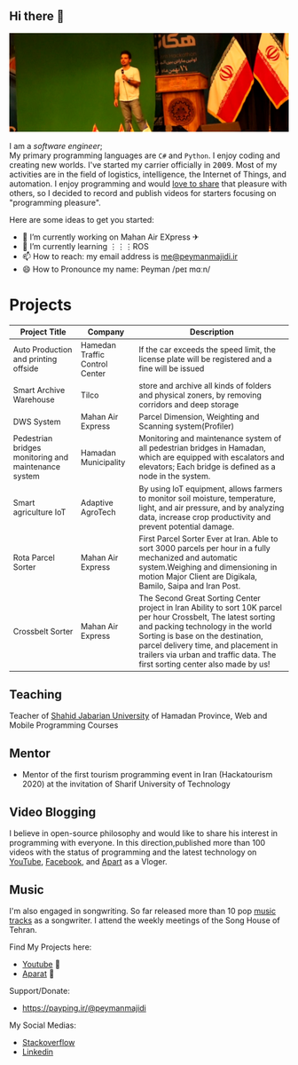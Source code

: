 ## Hi there 👋
![me](sharif2.png)

I am a *software engineer*;            
My primary programming languages are `C#` and `Python`. I enjoy coding and creating new worlds. I've started my carrier officially in <kbd>2009</kbd>. Most of my activities are in the field of logistics, intelligence, the Internet of Things, and automation. I enjoy programming and would <ins>love to share</ins> that pleasure with others, so I decided to record and publish videos for starters focusing on "programming pleasure".   

Here are some ideas to get you started:

- 🔭 I’m currently working on Mahan Air EXpress ✈
- 🌱 I’m currently learning ⋮⋮⋮ROS
- 📫 How to reach: my email address is me@peymanmajidi.ir
- 😄 How to Pronounce my name: Peyman /peɪ mɑːn/  

Projects
========

| Project Title	                                       | Company                        | Description                                                                                                                                                                                                                                                                                                     |
|------------------------------------------------------|--------------------------------|-----------------------------------------------------------------------------------------------------------------------------------------------------------------------------------------------------------------------------------------------------------------------------------------------------------------|
| Auto Production and printing offside                 | Hamedan Traffic Control Center | If the car exceeds the speed limit, the license plate will be registered and a fine will be issued                                                                                                                                                                                                              |
| Smart Archive Warehouse                              | Tilco                          | store and archive all kinds of folders and physical zoners, by removing corridors and deep storage                                                                                                                                                                                                              |
| DWS System                                           | Mahan Air Express              | Parcel Dimension, Weighting and Scanning system(Profiler)                                                                                                                                                                                                                                                       |
| Pedestrian bridges monitoring and maintenance system | Hamadan Municipality           | Monitoring and maintenance system of all pedestrian bridges in Hamadan, which are equipped with escalators and elevators; Each bridge is defined as a node in the system.                                                                                                                                       |
| Smart agriculture IoT                                | Adaptive AgroTech              | By using IoT equipment, allows farmers to monitor soil moisture, temperature, light, and air pressure, and by analyzing data, increase crop productivity and prevent potential damage.                                                                                                                          |
| Rota Parcel Sorter                                   | Mahan Air Express              | First Parcel Sorter Ever at Iran. Able to sort 3000 parcels per hour in a fully mechanized and automatic system.Weighing and dimensioning in motion Major Client are Digikala, Bamilo, Saipa and Iran Post.                                                                                                     |
| Crossbelt Sorter                                     | Mahan Air Express              | The Second Great Sorting Center project in Iran Ability to sort 10K parcel per hour Crossbelt, The latest sorting and packing technology in the world Sorting is base on the destination, parcel delivery time, and placement in trailers via urban and traffic data. The first sorting center also made by us! |

Teaching
--------
Teacher of [Shahid Jabarian University](https://p2-hamedan.tvu.ac.ir/fa/page/5439) of Hamadan Province, Web and Mobile Programming Courses

Mentor
------
* Mentor of the first tourism programming event in Iran (Hackatourism 2020) at the invitation of Sharif University of Technology

Video Blogging
--------------
I believe in open-source philosophy and would like to share his interest in programming with everyone. In this direction,published more than 100 videos with the status of programming and the latest technology on [YouTube](http://www.youtube.com/user/Peymanvideo), [Facebook](https://www.facebook.com/Peymantv), and [Apart](https://www.aparat.com/peyman.majidi) as a Vloger.


Music
------
I'm also engaged in songwriting. So far released more than 10 pop [music tracks](https://wikiseda.org/Peyman+Majidi+Moein) as a songwriter. I attend the weekly meetings of the Song House of Tehran.


Find My Projects here:
- [Youtube](http://www.youtube.com/user/Peymanvideo) 🎥
- [Aparat](https://www.aparat.com/peyman.majidi)  🎥


Support/Donate:   
- https://payping.ir/@peymanmajidi

My Social Medias:
- [Stackoverflow](https://stackoverflow.com/users/4541097/peyman-majidi)
- [Linkedin](http://www.linkedin.com/in/peyman-majidi-moein)


